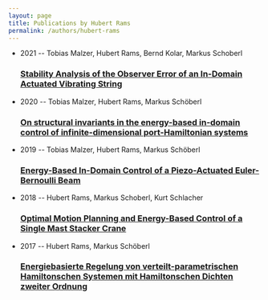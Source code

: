 ```yaml
---
layout: page
title: Publications by Hubert Rams
permalink: /authors/hubert-rams
---
```


<ul class="post-list">
<li><span class='post-meta'>2021 -- Tobias Malzer, Hubert Rams, Bernd Kolar, Markus Schoberl</span><h3><a class='post-link' href="{{ site.baseurl }}/stability-analysis-of-the-observer-error-of-an-in-domain-actuated-vibrating-string">Stability Analysis of the Observer Error of an In-Domain Actuated Vibrating String</a></h3></li>
<li><span class='post-meta'>2020 -- Tobias Malzer, Hubert Rams, Markus Schöberl</span><h3><a class='post-link' href="{{ site.baseurl }}/on-structural-invariants-in-the-energy-based-in-domain-control-of-infinite-dimensional-port-hamiltonian-systems">On structural invariants in the energy-based in-domain control of infinite-dimensional port-Hamiltonian systems</a></h3></li>
<li><span class='post-meta'>2019 -- Tobias Malzer, Hubert Rams, Markus Schöberl</span><h3><a class='post-link' href="{{ site.baseurl }}/energy-based-in-domain-control-of-a-piezo-actuated-euler-bernoulli-beam">Energy-Based In-Domain Control of a Piezo-Actuated Euler-Bernoulli Beam</a></h3></li>
<li><span class='post-meta'>2018 -- Hubert Rams, Markus Schoberl, Kurt Schlacher</span><h3><a class='post-link' href="{{ site.baseurl }}/optimal-motion-planning-and-energy-based-control-of-a-single-mast-stacker-crane">Optimal Motion Planning and Energy-Based Control of a Single Mast Stacker Crane</a></h3></li>
<li><span class='post-meta'>2017 -- Hubert Rams, Markus Schöberl</span><h3><a class='post-link' href="{{ site.baseurl }}/energiebasierte-regelung-von-verteilt-parametrischen-hamiltonschen-systemen-mit-hamiltonschen-dichten-zweiter-ordnung">Energiebasierte Regelung von verteilt-parametrischen Hamiltonschen Systemen mit Hamiltonschen Dichten zweiter Ordnung</a></h3></li>

</ul>
